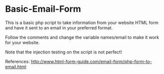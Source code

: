 # Basic-Email-Form
This is a basic php script to take information from your website HTML form and have it sent to an email in your preferred format. 

Follow the comments and change the variable names/email to make it work for your website. 

Note that the injection testing on the script is not perfect!

References: http://www.html-form-guide.com/email-form/php-form-to-email.html
